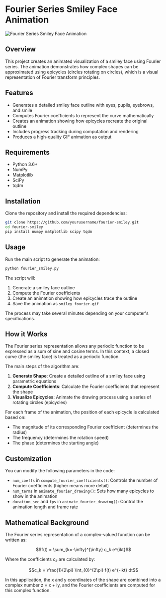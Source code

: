 # Fourier Series Smiley Face Animation

![Fourier Series Smiley Face Animation](./src/smiley_fourier.gif)

## Overview

This project creates an animated visualization of a smiley face using Fourier series. The animation demonstrates how complex shapes can be approximated using epicycles (circles rotating on circles), which is a visual representation of Fourier transform principles.

## Features

- Generates a detailed smiley face outline with eyes, pupils, eyebrows, and smile
- Computes Fourier coefficients to represent the curve mathematically
- Creates an animation showing how epicycles recreate the original outline
- Includes progress tracking during computation and rendering
- Produces a high-quality GIF animation as output

## Requirements

- Python 3.6+
- NumPy
- Matplotlib
- SciPy
- tqdm

## Installation

Clone the repository and install the required dependencies:

```bash
git clone https://github.com/yourusername/fourier-smiley.git
cd fourier-smiley
pip install numpy matplotlib scipy tqdm
```

## Usage

Run the main script to generate the animation:

```bash
python fourier_smiley.py
```

The script will:
1. Generate a smiley face outline
2. Compute the Fourier coefficients
3. Create an animation showing how epicycles trace the outline
4. Save the animation as `smiley_fourier.gif`

The process may take several minutes depending on your computer's specifications.

## How it Works

The Fourier series representation allows any periodic function to be expressed as a sum of sine and cosine terms. In this context, a closed curve (the smiley face) is treated as a periodic function.

The main steps of the algorithm are:

1. **Generate Shape**: Create a detailed outline of a smiley face using parametric equations
2. **Compute Coefficients**: Calculate the Fourier coefficients that represent the shape
3. **Visualize Epicycles**: Animate the drawing process using a series of rotating circles (epicycles)

For each frame of the animation, the position of each epicycle is calculated based on:
- The magnitude of its corresponding Fourier coefficient (determines the radius)
- The frequency (determines the rotation speed)
- The phase (determines the starting angle)

## Customization

You can modify the following parameters in the code:

- `num_coeffs` in `compute_fourier_coefficients()`: Controls the number of Fourier coefficients (higher means more detail)
- `num_terms` in `animate_fourier_drawing()`: Sets how many epicycles to show in the animation
- `duration_sec` and `fps` in `animate_fourier_drawing()`: Control the animation length and frame rate

## Mathematical Background

The Fourier series representation of a complex-valued function can be written as:

$$f(t) = \sum_{k=-\infty}^{\infty} c_k e^{ikt}$$

Where the coefficients $c_k$ are calculated by:

$$c_k = \frac{1}{2\pi} \int_{0}^{2\pi} f(t) e^{-ikt} dt$$

In this application, the x and y coordinates of the shape are combined into a complex number z = x + iy, and the Fourier coefficients are computed for this complex function.
